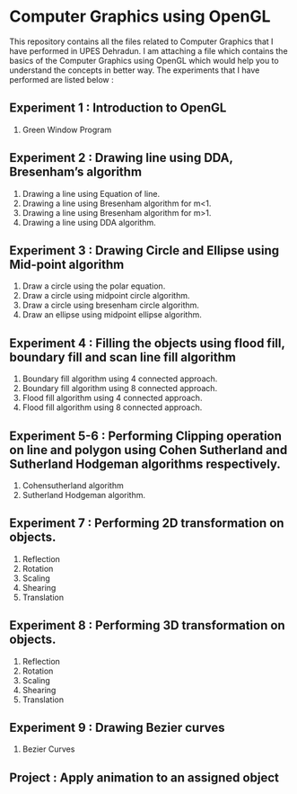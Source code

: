 # **Computer Graphics using OpenGL**

This repository contains all the files related to Computer Graphics that I have performed in UPES Dehradun. I am attaching a file which contains the basics of the Computer Graphics using OpenGL which would help you to understand the concepts in better way. The experiments that I have performed are listed below :

## **Experiment 1 : Introduction to OpenGL**
 
1. Green Window Program

## **Experiment 2 : Drawing line using DDA, Bresenham’s algorithm**

1. Drawing a line using Equation of line.
2. Drawing a line using Bresenham algorithm for m<1.
3. Drawing a line using Bresenham algorithm for m>1.
4. Drawing a line using DDA algorithm.

## **Experiment 3 : Drawing Circle and Ellipse using Mid-point algorithm**

1. Draw a circle using the polar equation.
2. Draw a circle using midpoint circle algorithm.
3. Draw a circle using bresenham circle algorithm.
4. Draw an ellipse using midpoint ellipse algorithm.

## **Experiment 4 : Filling the objects using flood fill, boundary fill and scan line fill algorithm**

1. Boundary fill algorithm using 4 connected approach.
2. Boundary fill algorithm using 8 connected approach.
3. Flood fill algorithm using 4 connected approach.
4. Flood fill algorithm using 8 connected approach.

## **Experiment 5-6 : Performing Clipping operation on line and polygon using Cohen Sutherland and Sutherland Hodgeman algorithms respectively.**

1. Cohensutherland algorithm
2. Sutherland Hodgeman algorithm.

## **Experiment 7 : Performing 2D transformation on objects.**

1. Reflection
2. Rotation
3. Scaling
4. Shearing
5. Translation

## **Experiment 8 : Performing 3D transformation on objects.**

1. Reflection
2. Rotation
3. Scaling
4. Shearing
5. Translation

## **Experiment 9 : Drawing Bezier curves**

1. Bezier Curves

## **Project : Apply animation to an assigned object**

